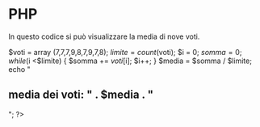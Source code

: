 # PHP
In questo codice si può visualizzare la media di nove voti.






$voti = array (7,7,7,9,8,7,9,7,8);
$limite = count ($voti);
$i = 0;
$somma = 0;
while ($i <$limite)
{ 
$somma += $voti [$i];
$i++;
}
$media = $somma / $limite;
echo "<h2>media dei voti: " . $media . "</h2>";
?>
